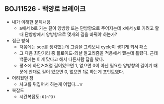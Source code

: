 ## BOJ11526 - 백양로 브레이크

- 내가 이해한 문제내용
  - a에서 b로 가는 길이 양방향 또는 단방향으로 주어지는데 x에서 y로 가려고 할 때 단방향에서 양방향으로 몇개의 길을 바꿔야 하는가?
- 접근 방식
  - 처음에는 scc를 생각했는데 그림을 그려보니 cycle이 생기게 되서 패스
  - 그 다음 최단거리 중 플로이드-와샬 알고리즘을 적용해서 했는데 틀렸다. 근데 백준에는 이게 맞다고 해서 다른사람 답을 봤다.
  - 평소에 하던거처럼 길이있으면 1, 없으면 0이 아닌 필요한 양방향의 길이기 때문에 반대로 길이 있으면 0, 없으면 1로 하는게 포인트였다.
- 어려웠던 점
  - 사고를 뒤집어서 하는게 어렵다...ㅠ
- 복잡도
  - 시간복잡도:  `O(n^3)`
